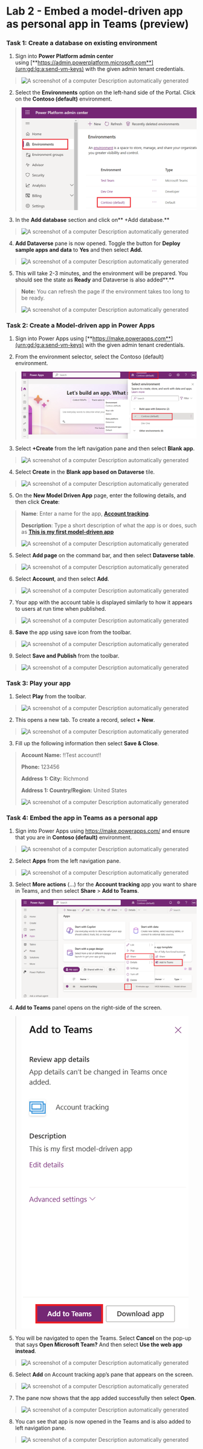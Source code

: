 # **Lab 2 - Embed a model-driven app as personal app in Teams (preview)** 

### **Task 1: Create a database on existing environment**

1.  Sign into **Power Platform admin center**
    using [**https://admin.powerplatform.microsoft.com**](urn:gd:lg:a:send-vm-keys)
    with the given admin tenant credentials.

> ![A screenshot of a computer Description automatically
> generated](./media/image1.png)

2.  Select the **Environments** option on the left-hand side of the
    Portal. Click on the **Contoso (default)** environment.

> ![](./media/image2.png)

3.  In the **Add database** section and click on** +Add database.**

> ![A screenshot of a computer Description automatically
> generated](./media/image3.png)

4.  **Add Dataverse** pane is now opened. Toggle the button for **Deploy
    sample apps and data** to **Yes** and then select **Add.**

> ![A screenshot of a computer Description automatically
> generated](./media/image4.png)

5.  This will take 2-3 minutes, and the environment will be prepared.
    You should see the state as **Ready** and Dataverse is also
    added**.**

> **Note:** You can refresh the page if the environment takes too long
> to be ready.
>
> ![A screenshot of a computer Description automatically
> generated](./media/image5.png)

### **Task 2: Create a Model-driven app in Power Apps**

1.  Sign into Power Apps
    using [**https://make.powerapps.com**](urn:gd:lg:a:send-vm-keys)
    with the given admin tenant credentials.

2.  From the environment selector, select the Contoso (default)
    environment.

> ![](./media/image6.png)

3.  Select **+Create** from the left navigation pane and then select
    **Blank app**.

> ![A screenshot of a computer Description automatically
> generated](./media/image7.png)

4.  Select **Create** in the **Blank app based on Dataverse** tile.

> ![A screenshot of a computer Description automatically
> generated](./media/image8.png)

5.  On the **New Model Driven App** page, enter the following details,
    and then click **Create**:

> **Name**: Enter a name for the app, [**Account
> tracking**](urn:gd:lg:a:send-vm-keys).
>
> **Description**: Type a short description of what the app is or does,
> such as [**This is my first model-driven
> app**](urn:gd:lg:a:send-vm-keys)
>
> ![A screenshot of a computer Description automatically
> generated](./media/image9.png)

5.  Select **Add page** on the command bar, and then select **Dataverse
    table**.

> ![A screenshot of a computer Description automatically
> generated](./media/image10.png)

6.  Select **Account**, and then select **Add**.

> ![A screenshot of a computer Description automatically
> generated](./media/image11.png)

7.  Your app with the account table is displayed similarly to how it
    appears to users at run time when published.

> ![A screenshot of a computer Description automatically
> generated](./media/image12.png)

8.  **Save** the app using save icon from the toolbar.

> ![A screenshot of a computer Description automatically
> generated](./media/image13.png)

9.  Select **Save and Publish** from the toolbar.

> ![A screenshot of a computer Description automatically
> generated](./media/image14.png)

### **Task 3: Play your app**

1.  Select **Play** from the toolbar.

> ![A screenshot of a computer Description automatically
> generated](./media/image15.png)

2.  This opens a new tab. To create a record, select **+ New**.

> ![A screenshot of a computer Description automatically
> generated](./media/image16.png)

3.  Fill up the following information then select **Save & Close**.

> **Account Name:** !!Test account!!
>
> **Phone:** 123456
>
> **Address 1: City:** Richmond
>
> **Address 1: Country/Region:** United States
>
> ![A screenshot of a computer Description automatically
> generated](./media/image17.png)

### **Task 4: Embed the app in Teams as a personal app**

1.  Sign into Power Apps using <https://make.powerapps.com/> and ensure
    that you are in **Contoso (default)** environment.

> ![A screenshot of a computer Description automatically
> generated](./media/image18.png)

2.  Select **Apps** from the left navigation pane.

> ![A screenshot of a computer Description automatically
> generated](./media/image19.png)

3.  Select **More actions** (...) for the **Account tracking** app you
    want to share in Teams, and then select **Share** \> **Add to
    Teams**.

> ![](./media/image20.png)

4.  **Add to Teams** panel opens on the right-side of the screen.

> ![](./media/image21.png)

5.  You will be navigated to open the Teams. Select **Cancel** on the
    pop-up that says **Open Microsoft Team?** And then select **Use the
    web app instead**.

> ![A screenshot of a computer Description automatically
> generated](./media/image22.png)

6.  Select **Add** on Account tracking app’s pane that appears on the
    screen.

> ![A screenshot of a computer Description automatically
> generated](./media/image23.png)

7.  The pane now shows that the app added successfully then select
    **Open**.

> ![A screenshot of a computer Description automatically
> generated](./media/image24.png)

8.  You can see that app is now opened in the Teams and is also added to
    left navigation pane.

> ![A screenshot of a computer Description automatically
> generated](./media/image25.png)
